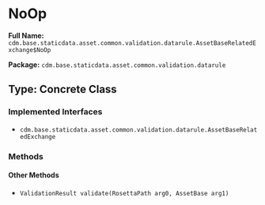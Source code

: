 # NoOp

**Full Name:** `cdm.base.staticdata.asset.common.validation.datarule.AssetBaseRelatedExchange$NoOp`

**Package:** `cdm.base.staticdata.asset.common.validation.datarule`

## Type: Concrete Class

### Implemented Interfaces

- `cdm.base.staticdata.asset.common.validation.datarule.AssetBaseRelatedExchange`

### Methods

#### Other Methods

- `ValidationResult validate(RosettaPath arg0, AssetBase arg1)`

